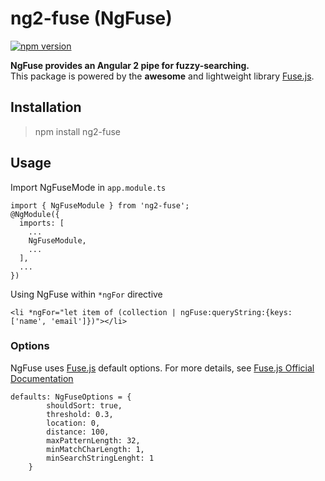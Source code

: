 # ng2-fuse (NgFuse)
[![npm version](https://badge.fury.io/js/ng2-fuse.svg)](https://badge.fury.io/js/ng2-fuse)

**NgFuse provides an Angular 2 pipe for fuzzy-searching.** <br>This package is powered by the **awesome** and lightweight library [Fuse.js](http://fusejs.io/).  

## Installation
> npm install ng2-fuse

## Usage
 Import NgFuseMode in ```app.module.ts```
```
import { NgFuseModule } from 'ng2-fuse';
@NgModule({
  imports: [
    ...
    NgFuseModule,
    ...
  ],
  ...
})
```

Using NgFuse within ```*ngFor``` directive
```
<li *ngFor="let item of (collection | ngFuse:queryString:{keys: ['name', 'email']})"></li>
```

### Options
NgFuse uses [Fuse.js](http://fusejs.io/) default options. For more details, see [Fuse.js Official Documentation](http://fusejs.io/)

```
defaults: NgFuseOptions = {
        shouldSort: true,
        threshold: 0.3,
        location: 0,
        distance: 100,
        maxPatternLength: 32,
        minMatchCharLength: 1,
        minSearchStringLenght: 1
    }
```
